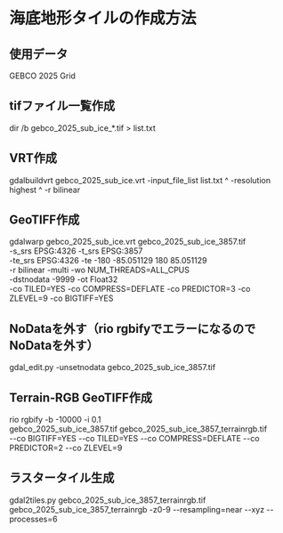 # 海底地形タイルの作成方法
## 使用データ
GEBCO 2025 Grid

## tifファイル一覧作成
dir /b gebco_2025_sub_ice_*.tif > list.txt

## VRT作成
gdalbuildvrt gebco_2025_sub_ice.vrt -input_file_list list.txt ^
  -resolution highest ^
  -r bilinear

## GeoTIFF作成
gdalwarp gebco_2025_sub_ice.vrt gebco_2025_sub_ice_3857.tif \
  -s_srs EPSG:4326 -t_srs EPSG:3857 \
  -te_srs EPSG:4326 -te -180 -85.051129 180 85.051129 \
  -r bilinear -multi -wo NUM_THREADS=ALL_CPUS \
  -dstnodata -9999 -ot Float32 \
  -co TILED=YES -co COMPRESS=DEFLATE -co PREDICTOR=3 -co ZLEVEL=9 -co BIGTIFF=YES

## NoDataを外す（rio rgbifyでエラーになるのでNoDataを外す）
gdal_edit.py -unsetnodata gebco_2025_sub_ice_3857.tif

## Terrain‑RGB GeoTIFF作成
rio rgbify -b -10000 -i 0.1 \
  gebco_2025_sub_ice_3857.tif gebco_2025_sub_ice_3857_terrainrgb.tif \
  --co BIGTIFF=YES --co TILED=YES --co COMPRESS=DEFLATE --co PREDICTOR=2 --co ZLEVEL=9

## ラスタータイル生成
gdal2tiles.py gebco_2025_sub_ice_3857_terrainrgb.tif gebco_2025_sub_ice_3857_terrainrgb -z0-9 --resampling=near --xyz --processes=6

